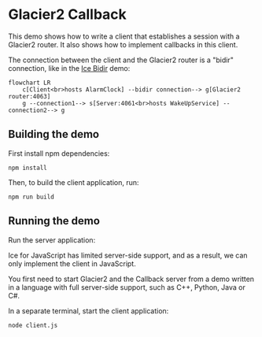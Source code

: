 # Glacier2 Callback

This demo shows how to write a client that establishes a session with a Glacier2 router. It also shows how to implement
callbacks in this client.

The connection between the client and the Glacier2 router is a "bidir" connection, like in the [Ice Bidir][1] demo:

```mermaid
flowchart LR
    c[Client<br>hosts AlarmClock] --bidir connection--> g[Glacier2 router:4063]
    g --connection1--> s[Server:4061<br>hosts WakeUpService] --connection2--> g
```

## Building the demo

First install npm dependencies:

```shell
npm install
```

Then, to build the client application, run:

```shell
npm run build
```

## Running the demo

Run the server application:

Ice for JavaScript has limited server-side support, and as a result, we can only implement the client in JavaScript.

You first need to start Glacier2 and the Callback server from a demo written in a language with full server-side
support, such as C++, Python, Java or C#.

In a separate terminal, start the client application:

```shell
node client.js
```

[1]: ../../Ice/bidir/
